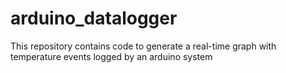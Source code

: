 # arduino_datalogger
This repository contains code to generate a real-time graph with temperature events logged by an arduino system
